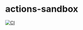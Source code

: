 # actions-sandbox

[![CI](https://github.com/csibug/actions-sandbox/actions/workflows/basic.yml/badge.svg)](https://github.com/csibug/actions-sandbox/actions/workflows/basic.yml)
